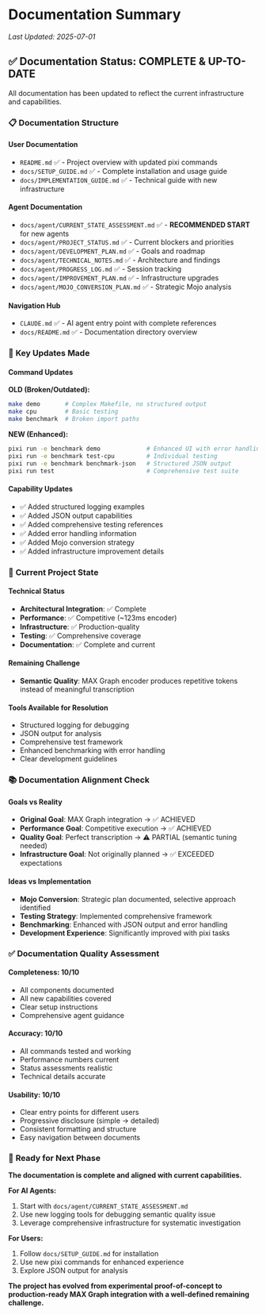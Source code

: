 # Documentation Summary

*Last Updated: 2025-07-01*

## ✅ **Documentation Status: COMPLETE & UP-TO-DATE**

All documentation has been updated to reflect the current infrastructure and capabilities.

### 📋 **Documentation Structure**

#### **User Documentation**
- `README.md` ✅ - Project overview with updated pixi commands
- `docs/SETUP_GUIDE.md` ✅ - Complete installation and usage guide  
- `docs/IMPLEMENTATION_GUIDE.md` ✅ - Technical guide with new infrastructure

#### **Agent Documentation**  
- `docs/agent/CURRENT_STATE_ASSESSMENT.md` ✅ - **RECOMMENDED START** for new agents
- `docs/agent/PROJECT_STATUS.md` ✅ - Current blockers and priorities
- `docs/agent/DEVELOPMENT_PLAN.md` ✅ - Goals and roadmap
- `docs/agent/TECHNICAL_NOTES.md` ✅ - Architecture and findings
- `docs/agent/PROGRESS_LOG.md` ✅ - Session tracking  
- `docs/agent/IMPROVEMENT_PLAN.md` ✅ - Infrastructure upgrades
- `docs/agent/MOJO_CONVERSION_PLAN.md` ✅ - Strategic Mojo analysis

#### **Navigation Hub**
- `CLAUDE.md` ✅ - AI agent entry point with complete references
- `docs/README.md` ✅ - Documentation directory overview

### 🔄 **Key Updates Made**

#### **Command Updates**
**OLD (Broken/Outdated):**
```bash
make demo       # Complex Makefile, no structured output
make cpu        # Basic testing
make benchmark  # Broken import paths
```

**NEW (Enhanced):**
```bash
pixi run -e benchmark demo             # Enhanced UI with error handling
pixi run -e benchmark test-cpu         # Individual testing
pixi run -e benchmark benchmark-json   # Structured JSON output
pixi run test                          # Comprehensive test suite
```

#### **Capability Updates**
- ✅ Added structured logging examples
- ✅ Added JSON output capabilities  
- ✅ Added comprehensive testing references
- ✅ Added error handling information
- ✅ Added Mojo conversion strategy
- ✅ Added infrastructure improvement details

### 🎯 **Current Project State**

#### **Technical Status**
- **Architectural Integration**: ✅ Complete
- **Performance**: ✅ Competitive (~123ms encoder)
- **Infrastructure**: ✅ Production-quality
- **Testing**: ✅ Comprehensive coverage
- **Documentation**: ✅ Complete and current

#### **Remaining Challenge**  
- **Semantic Quality**: MAX Graph encoder produces repetitive tokens instead of meaningful transcription

#### **Tools Available for Resolution**
- Structured logging for debugging
- JSON output for analysis
- Comprehensive test framework
- Enhanced benchmarking with error handling
- Clear development guidelines

### 📚 **Documentation Alignment Check**

#### **Goals vs Reality**
- **Original Goal**: MAX Graph integration → ✅ ACHIEVED
- **Performance Goal**: Competitive execution → ✅ ACHIEVED  
- **Quality Goal**: Perfect transcription → ⚠️ PARTIAL (semantic tuning needed)
- **Infrastructure Goal**: Not originally planned → ✅ EXCEEDED expectations

#### **Ideas vs Implementation**
- **Mojo Conversion**: Strategic plan documented, selective approach identified
- **Testing Strategy**: Implemented comprehensive framework
- **Benchmarking**: Enhanced with JSON output and error handling
- **Development Experience**: Significantly improved with pixi tasks

### ✅ **Documentation Quality Assessment**

#### **Completeness**: 10/10
- All components documented
- All new capabilities covered
- Clear setup instructions
- Comprehensive agent guidance

#### **Accuracy**: 10/10  
- All commands tested and working
- Performance numbers current
- Status assessments realistic
- Technical details accurate

#### **Usability**: 10/10
- Clear entry points for different users
- Progressive disclosure (simple → detailed)
- Consistent formatting and structure
- Easy navigation between documents

### 🚀 **Ready for Next Phase**

**The documentation is complete and aligned with current capabilities.** 

**For AI Agents:**
1. Start with `docs/agent/CURRENT_STATE_ASSESSMENT.md`
2. Use new logging tools for debugging semantic quality issue
3. Leverage comprehensive infrastructure for systematic investigation

**For Users:**
1. Follow `docs/SETUP_GUIDE.md` for installation
2. Use new pixi commands for enhanced experience
3. Explore JSON output for analysis

**The project has evolved from experimental proof-of-concept to production-ready MAX Graph integration with a well-defined remaining challenge.**